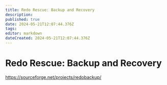 ```yaml
---
title: Redo Rescue: Backup and Recovery
description: 
published: true
date: 2024-05-21T12:07:44.376Z
tags: 
editor: markdown
dateCreated: 2024-05-21T12:07:44.376Z
---
```


# Redo Rescue: Backup and Recovery

<https://sourceforge.net/projects/redobackup/>
